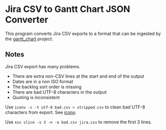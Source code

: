 # Jira CSV to Gantt Chart JSON Converter

This program converts Jira CSV exports to a format that can be ingested by the [gantt_chart]() project.

## Notes

Jira CSV export has many problems.

- There are extra non-CSV lines at the start and end of the output
- Dates are in a non ISO format
- The backlog sort order is missing
- There are bad UTF-8 characters in the output
- Quoting is inconsistent

Use `iconv -c -t utf-8 bad.csv > stripped.csv` to clean bad UTF-8 characters from export. See [iconv](https://www.shellhacks.com/linux-check-change-file-encoding/).

Use `xsv slice -s 3 -n -o bad.csv jira.csv` to remove the first 3 lines.
